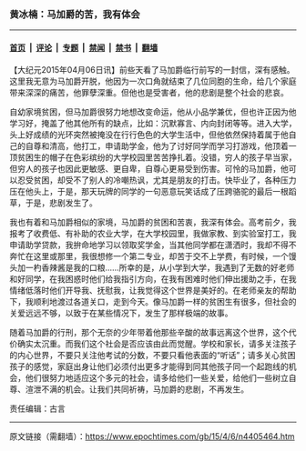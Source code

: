 ### 黄冰楠：马加爵的苦，我有体会

---

#### [首页](../../../..?n4405464) &nbsp;|&nbsp; [评论](../../../../../epoch-comment?n4405464) &nbsp;|&nbsp; [专题](../../../../../epoch-special?n4405464) &nbsp;|&nbsp; [禁闻](../../../../../epoch-news?n4405464) &nbsp;|&nbsp; [禁书](../../../../../books?n4405464) &nbsp;|&nbsp; [翻墙](https://github.com/gfw-breaker/nogfw/blob/master/README.md?n4405464)


<div class="post_content" id="artbody" itemprop="articleBody">
 <!-- article content begin -->
 <p>
  【大纪元2015年04月06日讯】前些天看了马加爵临行前写的一封信，深有感触。这里我无意为马加爵开脱，他因为一次口角就结束了几位同胞的生命，给几个家庭带来深深的痛苦，他罪孽深重。但他也是受害者，他的悲剧是整个社会的悲哀。
 </p>
 <p>
  自幼家境贫困，但马加爵很努力地想改变命运，他从小品学兼优，但也许正因为他学习好，掩盖了他其他所有的缺点，比如：沉默寡言、内向封闭等等。进入大学，头上好成绩的光环突然被掩没在行行色色的大学生活中，但他依然保持着属于他自己的自尊和清高，他打工，申请助学金，他为了讨好同学而学习打游戏，他顶着一顶贫困生的帽子在色彩缤纷的大学校园里苦苦挣扎着。没错，穷人的孩子早当家，但穷人的孩子也因此更敏感、更自卑，自尊心更易受到伤害。可怜的马加爵，他可以忍受贫困，却受不了别人的冷嘲热讽，尤其是朋友的打击。快毕业了，各种压力压在他头上，于是，那天玩牌的同学的一句恶意玩笑话成了压跨骆驼的最后一根蹈草，于是，悲剧发生了。
 </p>
 <p>
  我也有着和马加爵相似的家境，马加爵的贫困和苦衷，我深有体会。高考前夕，我报考了收费低、有补助的农业大学，在大学校园里，我做家教、到实验室打工，我申请助学贷款，我拚命地学习以领取奖学金，当其他同学都在潇洒时，我却不得不奔忙在这里或那里，我很想修一个第二专业，却苦于交不上学费，有时候，一个馒头加一杓香辣酱是我的口粮……所幸的是，从小学到大学，我遇到了无数的好老师和好同学，在我困惑时他们给我指引方向，在我有困难时他们伸出援助之手，在我情绪低落时他们开导我、抚慰我，让我觉得这个世界是美好的。在老师亲友的帮助下，我顺利地渡过各道关口，走到今天。像马加爵一样的贫困生有很多，但社会的关爱远远不够，以致于在某些情况下，发生了那样极端的故事。
 </p>
 <p>
  随着马加爵的行刑，那个无奈的少年带着他那些辛酸的故事远离这个世界，这个代价确实太沉重。而我们这个社会是否应该由此而觉醒。学校和家长，请多关注孩子的内心世界，不要只关注他考试的分数，不要只看他表面的“听话”；请多关心贫困孩子的感觉，家庭出身让他们必须付出更多才能得到同其他孩子同一个起跑线的机会，他们很努力地适应这个多元的社会，请多给他们一些关爱，给他们一些树立自尊、渲泄不满的机会。让我们共同祈祷，马加爵的悲剧，不再发生。
 </p>
 <p>
  责任编辑：古言
 </p>
 <!-- article content end -->
 <div id="below_article_ad">
 </div>
</div>


---

原文链接（需翻墙）：https://www.epochtimes.com/gb/15/4/6/n4405464.htm